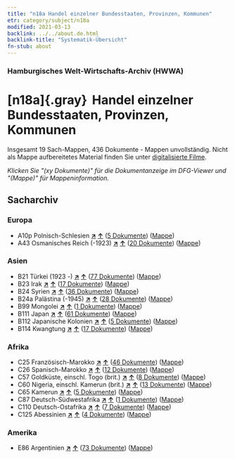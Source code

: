 ```yaml
---
title: "n18a Handel einzelner Bundesstaaten, Provinzen, Kommunen"
etr: category/subject/n18a
modified: 2021-03-13
backlink: ../../about.de.html
backlink-title: "Systematik-Übersicht"
fn-stub: about
---
```


### Hamburgisches Welt-Wirtschafts-Archiv (HWWA)
# [n18a]{.gray}&#8201; Handel einzelner Bundesstaaten, Provinzen, Kommunen&#160; 




Insgesamt 19 Sach-Mappen, 436 Dokumente - Mappen unvollständig.
Nicht als Mappe aufbereitetes Material finden Sie unter [digitalisierte Filme](/film/h1_sh).

_Klicken Sie "(xy Dokumente)" für die Dokumentanzeige im DFG-Viewer und "(Mappe)" für Mappeninformation._

## Sacharchiv




### Europa

- A10p Polnisch-Schlesien [**&nearr;**](../../../geo/i/140951/about.de.html "Polnisch-Schlesien (alle Mappen)") [**&uarr;**](../../../geo/about.de.html#A10p "Ländersystematik") (<a href="https://pm20.zbw.eu/dfgview/sh/140951,145288" title="über: Polnisch-Schlesien : Handel einzelner Bundesstaaten, Provinzen, Kommunen" target="_blank">5 Dokumente</a>) ([Mappe](http://purl.org/pressemappe20/folder/sh/140951,145288))
- A43 Osmanisches Reich (-1923) [**&nearr;**](../../../geo/i/141034/about.de.html "Osmanisches Reich (-1923) (alle Mappen)") [**&uarr;**](../../../geo/about.de.html#A43 "Ländersystematik") (<a href="https://pm20.zbw.eu/dfgview/sh/141034,145288" title="über: Osmanisches Reich (-1923) : Handel einzelner Bundesstaaten, Provinzen, Kommunen" target="_blank">20 Dokumente</a>) ([Mappe](http://purl.org/pressemappe20/folder/sh/141034,145288))

### Asien

- B21 Türkei (1923 -) [**&nearr;**](../../../geo/i/141111/about.de.html "Türkei (1923 -) (alle Mappen)") [**&uarr;**](../../../geo/about.de.html#B21 "Ländersystematik") (<a href="https://pm20.zbw.eu/dfgview/sh/141111,145288" title="über: Türkei (1923 -) : Handel einzelner Bundesstaaten, Provinzen, Kommunen" target="_blank">77 Dokumente</a>) ([Mappe](http://purl.org/pressemappe20/folder/sh/141111,145288))
- B23 Irak [**&nearr;**](../../../geo/i/141113/about.de.html "Irak (alle Mappen)") [**&uarr;**](../../../geo/about.de.html#B23 "Ländersystematik") (<a href="https://pm20.zbw.eu/dfgview/sh/141113,145288" title="über: Irak : Handel einzelner Bundesstaaten, Provinzen, Kommunen" target="_blank">17 Dokumente</a>) ([Mappe](http://purl.org/pressemappe20/folder/sh/141113,145288))
- B24 Syrien [**&nearr;**](../../../geo/i/141114/about.de.html "Syrien (alle Mappen)") [**&uarr;**](../../../geo/about.de.html#B24 "Ländersystematik") (<a href="https://pm20.zbw.eu/dfgview/sh/141114,145288" title="über: Syrien : Handel einzelner Bundesstaaten, Provinzen, Kommunen" target="_blank">36 Dokumente</a>) ([Mappe](http://purl.org/pressemappe20/folder/sh/141114,145288))
- B24a Palästina (-1945) [**&nearr;**](../../../geo/i/141115/about.de.html "Palästina (-1945) (alle Mappen)") [**&uarr;**](../../../geo/about.de.html#B24a "Ländersystematik") (<a href="https://pm20.zbw.eu/dfgview/sh/141115,145288" title="über: Palästina (-1945) : Handel einzelner Bundesstaaten, Provinzen, Kommunen" target="_blank">28 Dokumente</a>) ([Mappe](http://purl.org/pressemappe20/folder/sh/141115,145288))
- B99 Mongolei [**&nearr;**](../../../geo/i/141261/about.de.html "Mongolei (alle Mappen)") [**&uarr;**](../../../geo/about.de.html#B99 "Ländersystematik") (<a href="https://pm20.zbw.eu/dfgview/sh/141261,145288" title="über: Mongolei : Handel einzelner Bundesstaaten, Provinzen, Kommunen" target="_blank">1 Dokumente</a>) ([Mappe](http://purl.org/pressemappe20/folder/sh/141261,145288))
- B111 Japan [**&nearr;**](../../../geo/i/141272/about.de.html "Japan (alle Mappen)") [**&uarr;**](../../../geo/about.de.html#B111 "Ländersystematik") (<a href="https://pm20.zbw.eu/dfgview/sh/141272,145288" title="über: Japan : Handel einzelner Bundesstaaten, Provinzen, Kommunen" target="_blank">61 Dokumente</a>) ([Mappe](http://purl.org/pressemappe20/folder/sh/141272,145288))
- B112 Japanische Kolonien [**&nearr;**](../../../geo/i/141273/about.de.html "Japanische Kolonien (alle Mappen)") [**&uarr;**](../../../geo/about.de.html#B112 "Ländersystematik") (<a href="https://pm20.zbw.eu/dfgview/sh/141273,145288" title="über: Japanische Kolonien : Handel einzelner Bundesstaaten, Provinzen, Kommunen" target="_blank">5 Dokumente</a>) ([Mappe](http://purl.org/pressemappe20/folder/sh/141273,145288))
- B114 Kwangtung [**&nearr;**](../../../geo/i/141275/about.de.html "Kwangtung (alle Mappen)") [**&uarr;**](../../../geo/about.de.html#B114 "Ländersystematik") (<a href="https://pm20.zbw.eu/dfgview/sh/141275,145288" title="über: Kwangtung : Handel einzelner Bundesstaaten, Provinzen, Kommunen" target="_blank">17 Dokumente</a>) ([Mappe](http://purl.org/pressemappe20/folder/sh/141275,145288))

### Afrika

- C25 Französisch-Marokko [**&nearr;**](../../../geo/i/141358/about.de.html "Französisch-Marokko (alle Mappen)") [**&uarr;**](../../../geo/about.de.html#C25 "Ländersystematik") (<a href="https://pm20.zbw.eu/dfgview/sh/141358,145288" title="über: Französisch-Marokko : Handel einzelner Bundesstaaten, Provinzen, Kommunen" target="_blank">46 Dokumente</a>) ([Mappe](http://purl.org/pressemappe20/folder/sh/141358,145288))
- C26 Spanisch-Marokko [**&nearr;**](../../../geo/i/141359/about.de.html "Spanisch-Marokko (alle Mappen)") [**&uarr;**](../../../geo/about.de.html#C26 "Ländersystematik") (<a href="https://pm20.zbw.eu/dfgview/sh/141359,145288" title="über: Spanisch-Marokko : Handel einzelner Bundesstaaten, Provinzen, Kommunen" target="_blank">12 Dokumente</a>) ([Mappe](http://purl.org/pressemappe20/folder/sh/141359,145288))
- C57 Goldküste, einschl. Togo (brit.) [**&nearr;**](../../../geo/i/141406/about.de.html "Goldküste, einschl. Togo (brit.) (alle Mappen)") [**&uarr;**](../../../geo/about.de.html#C57 "Ländersystematik") (<a href="https://pm20.zbw.eu/dfgview/sh/141406,145288" title="über: Goldküste, einschl. Togo (brit.) : Handel einzelner Bundesstaaten, Provinzen, Kommunen" target="_blank">8 Dokumente</a>) ([Mappe](http://purl.org/pressemappe20/folder/sh/141406,145288))
- C60 Nigeria, einschl. Kamerun (brit.) [**&nearr;**](../../../geo/i/141409/about.de.html "Nigeria, einschl. Kamerun (brit.) (alle Mappen)") [**&uarr;**](../../../geo/about.de.html#C60 "Ländersystematik") (<a href="https://pm20.zbw.eu/dfgview/sh/141409,145288" title="über: Nigeria, einschl. Kamerun (brit.) : Handel einzelner Bundesstaaten, Provinzen, Kommunen" target="_blank">13 Dokumente</a>) ([Mappe](http://purl.org/pressemappe20/folder/sh/141409,145288))
- C65 Kamerun [**&nearr;**](../../../geo/i/141410/about.de.html "Kamerun (alle Mappen)") [**&uarr;**](../../../geo/about.de.html#C65 "Ländersystematik") (<a href="https://pm20.zbw.eu/dfgview/sh/141410,145288" title="über: Kamerun : Handel einzelner Bundesstaaten, Provinzen, Kommunen" target="_blank">5 Dokumente</a>) ([Mappe](http://purl.org/pressemappe20/folder/sh/141410,145288))
- C87 Deutsch-Südwestafrika [**&nearr;**](../../../geo/i/141450/about.de.html "Deutsch-Südwestafrika (alle Mappen)") [**&uarr;**](../../../geo/about.de.html#C87 "Ländersystematik") (<a href="https://pm20.zbw.eu/dfgview/sh/141450,145288" title="über: Deutsch-Südwestafrika : Handel einzelner Bundesstaaten, Provinzen, Kommunen" target="_blank">1 Dokumente</a>) ([Mappe](http://purl.org/pressemappe20/folder/sh/141450,145288))
- C110 Deutsch-Ostafrika [**&nearr;**](../../../geo/i/141471/about.de.html "Deutsch-Ostafrika (alle Mappen)") [**&uarr;**](../../../geo/about.de.html#C110 "Ländersystematik") (<a href="https://pm20.zbw.eu/dfgview/sh/141471,145288" title="über: Deutsch-Ostafrika : Handel einzelner Bundesstaaten, Provinzen, Kommunen" target="_blank">7 Dokumente</a>) ([Mappe](http://purl.org/pressemappe20/folder/sh/141471,145288))
- C125 Abessinien [**&nearr;**](../../../geo/i/141482/about.de.html "Abessinien (alle Mappen)") [**&uarr;**](../../../geo/about.de.html#C125 "Ländersystematik") (<a href="https://pm20.zbw.eu/dfgview/sh/141482,145288" title="über: Abessinien : Handel einzelner Bundesstaaten, Provinzen, Kommunen" target="_blank">4 Dokumente</a>) ([Mappe](http://purl.org/pressemappe20/folder/sh/141482,145288))

### Amerika

- E86 Argentinien [**&nearr;**](../../../geo/i/141692/about.de.html "Argentinien (alle Mappen)") [**&uarr;**](../../../geo/about.de.html#E86 "Ländersystematik") (<a href="https://pm20.zbw.eu/dfgview/sh/141692,145288" title="über: Argentinien : Handel einzelner Bundesstaaten, Provinzen, Kommunen" target="_blank">73 Dokumente</a>) ([Mappe](http://purl.org/pressemappe20/folder/sh/141692,145288))



